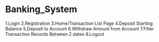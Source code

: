 # Banking_System
 1.Login 2.Registration 3.Home/Transaction List Page 4.Deposit Starting Balance 5.Deposit to Account 6.Withdraw Amount from Account 7.Filter Transaction Records Between 2 dates 8.Logout
